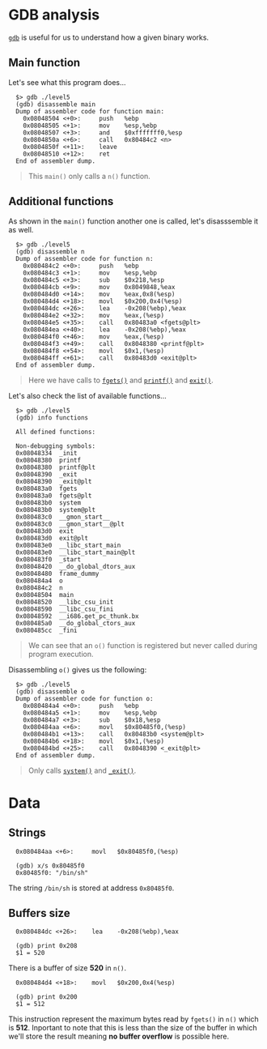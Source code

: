 # GDB analysis

[`gdb`](https://linux.die.net/man/1/gdb) is useful for us to understand how a given binary works.

## Main function

Let's see what this program does...

```gdb
  $> gdb ./level5
  (gdb) disassemble main
  Dump of assembler code for function main:
    0x08048504 <+0>:     push   %ebp      
    0x08048505 <+1>:     mov    %esp,%ebp 
    0x08048507 <+3>:     and    $0xfffffff0,%esp
    0x0804850a <+6>:     call   0x80484c2 <n>
    0x0804850f <+11>:    leave
    0x08048510 <+12>:    ret
  End of assembler dump.
```

> This `main()` only calls a `n()` function.

## Additional functions

As shown in the `main()` function another one is called, let's disasssemble it as well.

```gdb
  $> gdb ./level5
  (gdb) disassemble n
  Dump of assembler code for function n:
    0x080484c2 <+0>:     push   %ebp
    0x080484c3 <+1>:     mov    %esp,%ebp
    0x080484c5 <+3>:     sub    $0x218,%esp
    0x080484cb <+9>:     mov    0x8049848,%eax
    0x080484d0 <+14>:    mov    %eax,0x8(%esp)
    0x080484d4 <+18>:    movl   $0x200,0x4(%esp)
    0x080484dc <+26>:    lea    -0x208(%ebp),%eax
    0x080484e2 <+32>:    mov    %eax,(%esp)
    0x080484e5 <+35>:    call   0x80483a0 <fgets@plt>
    0x080484ea <+40>:    lea    -0x208(%ebp),%eax
    0x080484f0 <+46>:    mov    %eax,(%esp)
    0x080484f3 <+49>:    call   0x8048380 <printf@plt>
    0x080484f8 <+54>:    movl   $0x1,(%esp)
    0x080484ff <+61>:    call   0x80483d0 <exit@plt>
  End of assembler dump.
```

> Here we have calls to [`fgets()`](https://linux.die.net/man/3/fgets) and [`printf()`](https://man7.org/linux/man-pages/man3/printf.3.html) and [`exit()`](https://man7.org/linux/man-pages/man3/exit.3.html).

Let's also check the list of available functions...

```gdb
  $> gdb ./level5
  (gdb) info functions

  All defined functions:

  Non-debugging symbols:
  0x08048334  _init
  0x08048380  printf
  0x08048380  printf@plt
  0x08048390  _exit
  0x08048390  _exit@plt
  0x080483a0  fgets
  0x080483a0  fgets@plt
  0x080483b0  system
  0x080483b0  system@plt
  0x080483c0  __gmon_start__
  0x080483c0  __gmon_start__@plt
  0x080483d0  exit
  0x080483d0  exit@plt
  0x080483e0  __libc_start_main
  0x080483e0  __libc_start_main@plt
  0x080483f0  _start
  0x08048420  __do_global_dtors_aux
  0x08048480  frame_dummy
  0x080484a4  o
  0x080484c2  n
  0x08048504  main
  0x08048520  __libc_csu_init
  0x08048590  __libc_csu_fini
  0x08048592  __i686.get_pc_thunk.bx
  0x080485a0  __do_global_ctors_aux
  0x080485cc  _fini
```

> We can see that an `o()` function is registered but never called during program execution.

Disassembling `o()` gives us the following:

```gdb
  $> gdb ./level5
  (gdb) disassemble o
  Dump of assembler code for function o:
    0x080484a4 <+0>:     push   %ebp
    0x080484a5 <+1>:     mov    %esp,%ebp
    0x080484a7 <+3>:     sub    $0x18,%esp
    0x080484aa <+6>:     movl   $0x80485f0,(%esp)
    0x080484b1 <+13>:    call   0x80483b0 <system@plt>
    0x080484b6 <+18>:    movl   $0x1,(%esp)
    0x080484bd <+25>:    call   0x8048390 <_exit@plt>
  End of assembler dump.
```

> Only calls [`system()`](https://man7.org/linux/man-pages/man3/printf.3.html) and [`_exit()`](https://man7.org/linux/man-pages/man2/exit.2.html).

# Data

## Strings

```gdb
  0x080484aa <+6>:     movl   $0x80485f0,(%esp)
  
  (gdb) x/s 0x80485f0
  0x80485f0: "/bin/sh"
```

The string `/bin/sh` is stored at address `0x80485f0`.

## Buffers size

```gdb
  0x080484dc <+26>:    lea    -0x208(%ebp),%eax

  (gdb) print 0x208
  $1 = 520
```

There is a buffer of size **520** in `n()`.

```gdb
  0x080484d4 <+18>:    movl   $0x200,0x4(%esp)

  (gdb) print 0x200
  $1 = 512
```

This instruction represent the maximum bytes read by `fgets()` in `n()` which is **512**. Inportant to note that this is less than the size of the buffer in which we'll store the result meaning **no buffer overflow** is possible here.